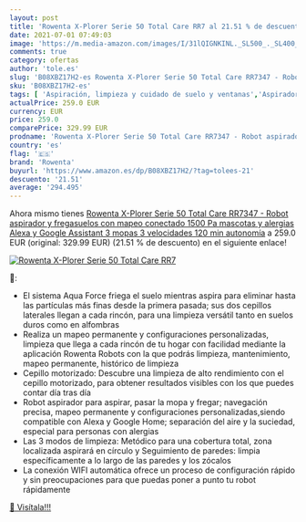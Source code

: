```yaml
---
layout: post
title: 'Rowenta X-Plorer Serie 50 Total Care RR7 al 21.51 % de descuento'
date: 2021-07-01 07:49:03
image: 'https://m.media-amazon.com/images/I/31lQIGNKINL._SL500_._SL400_.jpg'
comments: true
category: ofertas
author: 'tole.es'
slug: 'B08XBZ17H2-es Rowenta X-Plorer Serie 50 Total Care RR7347 - Robot...'
sku: 'B08XBZ17H2-es'
tags: [ 'Aspiración, limpieza y cuidado de suelo y ventanas','Aspiradoras','Hogar y cocina','Robots aspiradores','alexa','rowenta', ]
actualPrice: 259.0 EUR
currency: EUR
price: 259.0
comparePrice: 329.99 EUR
prodname: 'Rowenta X-Plorer Serie 50 Total Care RR7347 - Robot aspirador y fregasuelos  con mapeo conectado  1500 Pa  mascotas y alergias  Alexa y Google Assistant  3 mopas  3 velocidades  120 min autonomía'
country: 'es'
flag: '🇪🇸'
brand: 'Rowenta'
buyurl: 'https://www.amazon.es/dp/B08XBZ17H2/?tag=tolees-21'
descuento: '21.51'
average: '294.495'
---
```


Ahora mismo tienes [Rowenta X-Plorer Serie 50 Total Care RR7347 - Robot aspirador y fregasuelos  con mapeo conectado  1500 Pa  mascotas y alergias  Alexa y Google Assistant  3 mopas  3 velocidades  120 min autonomía](https://www.amazon.es/dp/B08XBZ17H2/?tag=tolees-21) a 259.0 EUR (original: 329.99 EUR) (21.51 %  de descuento) en el siguiente enlace!

[![Rowenta X-Plorer Serie 50 Total Care RR7](https://m.media-amazon.com/images/I/31lQIGNKINL._SL500_._SL400_.jpg)](https://www.amazon.es/dp/B08XBZ17H2/?tag=tolees-21)

🔎:

- El sistema Aqua Force friega el suelo mientras aspira para eliminar hasta las partículas más finas desde la primera pasada; sus dos cepillos laterales llegan a cada rincón, para una limpieza versátil tanto en suelos duros como en alfombras
- Realiza un mapeo permanente y configuraciones personalizadas, limpieza que llega a cada rincón de tu hogar con facilidad mediante la aplicación Rowenta Robots con la que podrás limpieza, mantenimiento, mapeo permanente, histórico de limpieza
- Cepillo motorizado: Descubre una limpieza de alto rendimiento con el cepillo motorizado, para obtener resultados visibles con los que puedes contar día tras día
- Robot aspirador para aspirar, pasar la mopa y fregar; navegación precisa, mapeo permanente y configuraciones personalizadas,siendo compatible con Alexa y Google Home; separación del aire y la suciedad, especial para personas con alergias
- Las 3 modos de limpieza: Metódico para una cobertura total, zona localizada aspirará en círculo y Seguimiento de paredes: limpia específicamente a lo largo de las paredes y los zócalos
- La conexión WIFI automática ofrece un proceso de configuración rápido y sin preocupaciones para que puedas poner a punto tu robot rápidamente

[🛒 Visítala!!!](https://www.amazon.es/dp/B08XBZ17H2/?tag=tolees-21)
